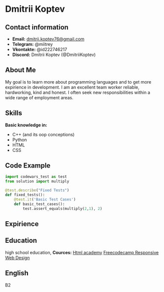 # Dmitrii Koptev


## Contact information

* **Email:** dmitrii.koptev76@gmail.com
* **Telegram:** @miitrey
* **Vkontakte:** @id222746217
* **Discord:** Dmitrii Koptev (@DmitriiKoptev)


## About Me

My goal is to learn more about programming languages and to get more expirience in development. I am an excellent team worker reliable, hardworking, kind and honest. I often seek new responsibilities within a wide range of employment areas.


## Skills

**Basic knowledge in:**
* C++ (and its oop conceptions)
* Python
* HTML
* CSS


## Code Example

```python
import codewars_test as test
from solution import multiply

@test.describe("Fixed Tests")
def fixed_tests():
    @test.it('Basic Test Cases')
    def basic_test_cases():
        test.assert_equals(multiply(2,1), 2)
```


## Expirience


## Education

high school education, 
**Cources:**
[Html academy](https://www.htmlacademy.ru/)
[Freecodecamp Responsive Web Design](https://www.freecodecamp.org/learn/2022/responsive-web-design/)


## English

B2